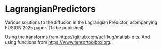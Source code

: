 # LagrangianPredictors
Various solutions to the diffusion in the Lagrangian Predictor, acompanying FUSION 2025 paper. (To be published)

Using the transforms from https://github.com/ucl-bug/matlab-dtts.
And using functions from https://www.tensortoolbox.org.

